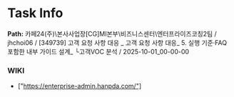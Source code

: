 # Task Info

**Path:** 카페24(주)\본사사업장\[CG]MI본부\비즈니스센터\엔터프라이즈코칭2팀 / jhchoi06 / [349739] 고객 요청 사항 대응 _ 고객 요청 사항 대응_ 5. 실행 기준·FAQ 포함한 내부 가이드 설계_ └고객VOC 분석 / 2025-10-01_00-00-00

### WIKI
- ["https://enterprise-admin.hanpda.com/"]

